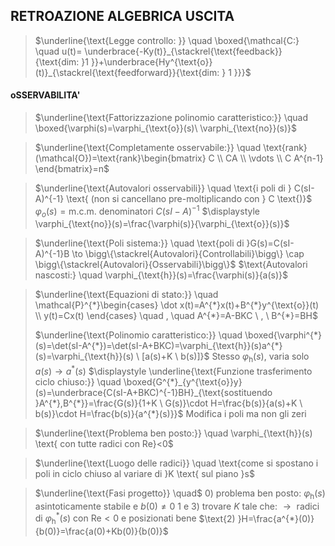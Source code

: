 ## RETROAZIONE ALGEBRICA USCITA

> $\underline{\text{Legge controllo: }} \quad \boxed{\mathcal{C:} \quad u(t)= \underbrace{-Ky(t)}_{\stackrel{\text{feedback}}{\text{dim: }1 }}+\underbrace{Hy^{\text{o}}(t)}_{\stackrel{\text{feedforward}}{\text{dim: } 1 }}}$

#### oSSERVABILITA'
> $\underline{\text{Fattorizzazione polinomio caratteristico:}} \quad \boxed{\varphi(s)=\varphi_{\text{o}}(s)\ \varphi_{\text{no}}(s)}$

> $\underline{\text{Completamente osservabile:}} \quad \text{rank}(\mathcal{O})=\text{rank}\begin{bmatrix} C \\ CA \\  \vdots \\ C A^{n-1} \end{bmatrix}=n$

>$\underline{\text{Autovalori osservabili}} \quad \text{i poli di } C(sI-A)^{-1} \text{ (non si cancellano pre-moltiplicando con } C \text{)}$
>	$\varphi_{o}(s)=\text{m.c.m. denominatori }C(sI-A)^{-1}$
>	$\displaystyle \varphi_{\text{no}}(s)=\frac{\varphi(s)}{\varphi_{\text{o}}(s)}$

> $\underline{\text{Poli sistema:}} \quad \text{poli di }G(s)=C(sI-A)^{-1}B \to \bigg\{\stackrel{Autovalori}{Controllabili}\bigg\} \cap \bigg\{\stackrel{Autovalori}{Osservabili}\bigg\}$
> 	$\text{Autovalori nascosti:} \quad \varphi_{\text{h}}(s)=\frac{\varphi(s)}{a(s)}$


> $\underline{\text{Equazioni di stato:}} \quad \mathcal{P}^{*}\begin{cases} \dot x(t)=A^{*}x(t)+B^{*}y^{\text{o}}(t) \\ y(t)=Cx(t)  \end{cases}  \quad , \quad A^{*}=A-BKC  \ , \ B^{*}=BH$
> 	
> $\underline{\text{Polinomio caratteristico:}} \quad \boxed{\varphi^{*}(s)=\det(sI-A^{*})=\det(sI-A+BKC)=\varphi_{\text{h}}(s)a^{*}(s)=\varphi_{\text{h}}(s) \ [a(s)+K \ b(s)]}$
> 	$\text{Stesso } \varphi_{\text{h}}(s) \text{, varia solo }a(s)\to a^{*}(s)$ 
> $\displaystyle \underline{\text{Funzione trasferimento ciclo chiuso:}} \quad \boxed{G^{*}_{y^{\text{o}}y}(s)=\underbrace{C(sI-A+BKC)^{-1}BH}_{\text{sostituendo }A^{*},B^{*}}=\frac{G(s)}{1+K \ G(s)}\cdot H=\frac{b(s)}{a(s)+K \ b(s)}\cdot H=\frac{b(s)}{a^{*}(s)}}$
> 	$\text{Modifica i poli ma non gli zeri}$

>$\underline{\text{Problema ben posto:}} \quad \varphi_{\text{h}}(s) \text{ con tutte radici con Re}<0$

> $\underline{\text{Luogo delle radici}} \quad \text{come si spostano i poli in ciclo chiuso al variare di }K \text{ sul piano }s$

> $\underline{\text{Fasi progetto}} \quad$
> 	$\text{0) problema ben posto: } \varphi_{\text{h}}(s) \text{ asintoticamente stabile e }b(0)\neq 0$
> 	$\text{1 e 3) trovare }K \text{ tale che: } \to \text{ radici di } \varphi_{\text{h}}^{*}(s) \text{ con Re}<0 \text{ e posizionati bene}$
> 	$\text{2) }H=\frac{a^{*}(0)}{b(0)}=\frac{a(0)+Kb(0)}{b(0)}$

